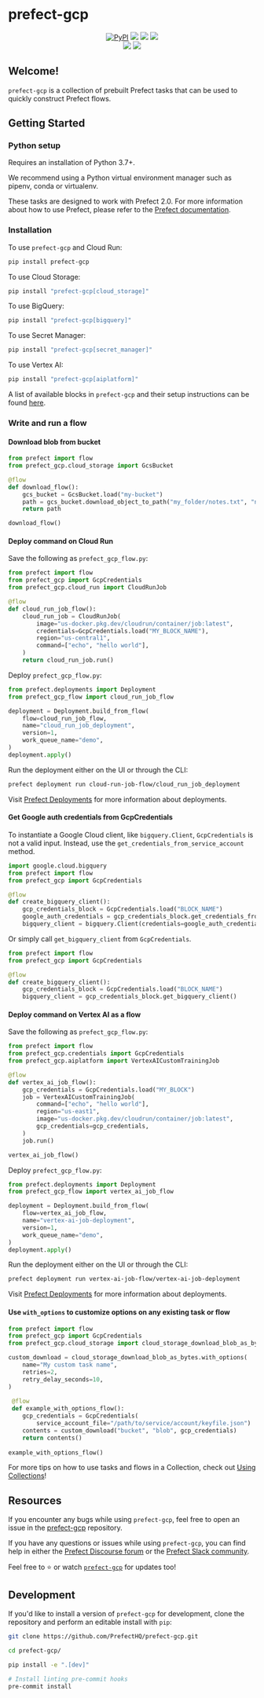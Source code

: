 # prefect-gcp

<p align="center">
    <a href="https://pypi.python.org/pypi/prefect-gcp/" alt="PyPI version">
        <img alt="PyPI" src="https://img.shields.io/pypi/v/prefect-gcp?color=0052FF&labelColor=090422"></a>
    <a href="https://github.com/PrefectHQ/prefect-gcp/" alt="Stars">
        <img src="https://img.shields.io/github/stars/PrefectHQ/prefect-gcp?color=0052FF&labelColor=090422" /></a>
    <a href="https://pepy.tech/badge/prefect-gcp/" alt="Downloads">
        <img src="https://img.shields.io/pypi/dm/prefect-gcp?color=0052FF&labelColor=090422" /></a>
    <a href="https://github.com/PrefectHQ/prefect-gcp/pulse" alt="Activity">
        <img src="https://img.shields.io/github/commit-activity/m/PrefectHQ/prefect-gcp?color=0052FF&labelColor=090422" /></a>
    <br>
    <a href="https://prefect-community.slack.com" alt="Slack">
        <img src="https://img.shields.io/badge/slack-join_community-red.svg?color=0052FF&labelColor=090422&logo=slack" /></a>
    <a href="https://discourse.prefect.io/" alt="Discourse">
        <img src="https://img.shields.io/badge/discourse-browse_forum-red.svg?color=0052FF&labelColor=090422&logo=discourse" /></a>
</p>

## Welcome!

`prefect-gcp` is a collection of prebuilt Prefect tasks that can be used to quickly construct Prefect flows.

## Getting Started

### Python setup

Requires an installation of Python 3.7+.

We recommend using a Python virtual environment manager such as pipenv, conda or virtualenv.

These tasks are designed to work with Prefect 2.0. For more information about how to use Prefect, please refer to the [Prefect documentation](https://orion-docs.prefect.io/).

### Installation

To use `prefect-gcp` and Cloud Run:

```bash
pip install prefect-gcp
```

To use Cloud Storage:
```bash
pip install "prefect-gcp[cloud_storage]"
```

To use BigQuery:

```bash
pip install "prefect-gcp[bigquery]"
```

To use Secret Manager:
```bash
pip install "prefect-gcp[secret_manager]"
```

To use Vertex AI:
```bash
pip install "prefect-gcp[aiplatform]"
```

A list of available blocks in `prefect-gcp` and their setup instructions can be found [here](https://prefecthq.github.io/prefect-gcp/#blocks-catalog/).

### Write and run a flow

#### Download blob from bucket

```python
from prefect import flow
from prefect_gcp.cloud_storage import GcsBucket

@flow
def download_flow():
    gcs_bucket = GcsBucket.load("my-bucket")
    path = gcs_bucket.download_object_to_path("my_folder/notes.txt", "notes.txt")
    return path

download_flow()
```

#### Deploy command on Cloud Run

Save the following as `prefect_gcp_flow.py`:

```python
from prefect import flow
from prefect_gcp import GcpCredentials
from prefect_gcp.cloud_run import CloudRunJob

@flow
def cloud_run_job_flow():
    cloud_run_job = CloudRunJob(
        image="us-docker.pkg.dev/cloudrun/container/job:latest",
        credentials=GcpCredentials.load("MY_BLOCK_NAME"),
        region="us-central1",
        command=["echo", "hello world"],
    )
    return cloud_run_job.run()
```

Deploy `prefect_gcp_flow.py`:

```python
from prefect.deployments import Deployment
from prefect_gcp_flow import cloud_run_job_flow

deployment = Deployment.build_from_flow(
    flow=cloud_run_job_flow,
    name="cloud_run_job_deployment", 
    version=1, 
    work_queue_name="demo",
)
deployment.apply()
```

Run the deployment either on the UI or through the CLI:
```bash
prefect deployment run cloud-run-job-flow/cloud_run_job_deployment
```

Visit [Prefect Deployments](https://docs.prefect.io/tutorials/deployments/) for more information about deployments.

#### Get Google auth credentials from GcpCredentials

To instantiate a Google Cloud client, like `bigquery.Client`, `GcpCredentials` is not a valid input. Instead, use the `get_credentials_from_service_account` method.

```python
import google.cloud.bigquery
from prefect import flow
from prefect_gcp import GcpCredentials

@flow
def create_bigquery_client():
    gcp_credentials_block = GcpCredentials.load("BLOCK_NAME")
    google_auth_credentials = gcp_credentials_block.get_credentials_from_service_account()
    bigquery_client = bigquery.Client(credentials=google_auth_credentials)
```

Or simply call `get_bigquery_client` from `GcpCredentials`.

```python
from prefect import flow
from prefect_gcp import GcpCredentials

@flow
def create_bigquery_client():
    gcp_credentials_block = GcpCredentials.load("BLOCK_NAME")
    bigquery_client = gcp_credentials_block.get_bigquery_client()
```

#### Deploy command on Vertex AI as a flow

Save the following as `prefect_gcp_flow.py`:

```python
from prefect import flow
from prefect_gcp.credentials import GcpCredentials
from prefect_gcp.aiplatform import VertexAICustomTrainingJob

@flow
def vertex_ai_job_flow():
    gcp_credentials = GcpCredentials.load("MY_BLOCK")
    job = VertexAICustomTrainingJob(
        command=["echo", "hello world"],
        region="us-east1",
        image="us-docker.pkg.dev/cloudrun/container/job:latest",
        gcp_credentials=gcp_credentials,
    )
    job.run()

vertex_ai_job_flow()
```

Deploy `prefect_gcp_flow.py`:


```python
from prefect.deployments import Deployment
from prefect_gcp_flow import vertex_ai_job_flow

deployment = Deployment.build_from_flow(
    flow=vertex_ai_job_flow,
    name="vertex-ai-job-deployment", 
    version=1, 
    work_queue_name="demo",
)
deployment.apply()
```

Run the deployment either on the UI or through the CLI:
```bash
prefect deployment run vertex-ai-job-flow/vertex-ai-job-deployment
```

Visit [Prefect Deployments](https://docs.prefect.io/tutorials/deployments/) for more information about deployments.

#### Use `with_options` to customize options on any existing task or flow

```python
from prefect import flow
from prefect_gcp import GcpCredentials
from prefect_gcp.cloud_storage import cloud_storage_download_blob_as_bytes

custom_download = cloud_storage_download_blob_as_bytes.with_options(
    name="My custom task name",
    retries=2,
    retry_delay_seconds=10,
)
 
 @flow
 def example_with_options_flow():
    gcp_credentials = GcpCredentials(
        service_account_file="/path/to/service/account/keyfile.json")
    contents = custom_download("bucket", "blob", gcp_credentials)
    return contents()
 
example_with_options_flow()
```
 
For more tips on how to use tasks and flows in a Collection, check out [Using Collections](https://orion-docs.prefect.io/collections/usage/)!

## Resources

If you encounter any bugs while using `prefect-gcp`, feel free to open an issue in the [prefect-gcp](https://github.com/PrefectHQ/prefect-gcp) repository.

If you have any questions or issues while using `prefect-gcp`, you can find help in either the [Prefect Discourse forum](https://discourse.prefect.io/) or the [Prefect Slack community](https://prefect.io/slack).

Feel free to ⭐️ or watch [`prefect-gcp`](https://github.com/PrefectHQ/prefect-gcp) for updates too!

## Development

If you'd like to install a version of `prefect-gcp` for development, clone the repository and perform an editable install with `pip`:

```bash
git clone https://github.com/PrefectHQ/prefect-gcp.git

cd prefect-gcp/

pip install -e ".[dev]"

# Install linting pre-commit hooks
pre-commit install
```
